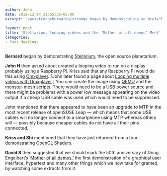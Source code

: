 ```yaml
---
author: John
date: 2018-12-14 21:55:36+00:00
excerpt: '<p><strong>Bernard</strong> began by demonstrating <a href="http://stellarium.org/" type="text/html" role="link">Stellarium</a>, the open source planetarium.</p><p><strong>John H</strong> then asked about created a looping video to run on a display probably using a Raspberry Pi.</p>
	'
layout: post
title: 'Stellarium, looping videos and the ‘Mother of all demos’ Meet'
categories:
- Past Meetings
---
```


<p><strong>Bernard</strong> began by demonstrating <a href="http://stellarium.org/" type="text/html" role="link">Stellarium</a>, the open source planetarium.</p><p><strong>John H</strong> then asked about created a looping video to run on a display probably using a Raspberry Pi. Kriss said that any Raspberry Pi would do this using <a href="http://raspberry-projects.com/pi/software_utilities/media-players/omxplayer" type="text/html" role="link">Omxplayer</a>. [John later found a page about <a href="https://www.raspberrypi.org/forums/viewtopic.php?p=1249887" type="text/html" role="link">Looping multiple videos with Omxplayer</a>.] You can create the image using <a href="https://en.wikipedia.org/wiki/QEMU" type="text/html" role="link">QEMU</a> and the <a href="https://github.com/xriss/monster-mesh/tree/master/box" type="text/html" role="link">monster-mesh</a> scripts. There would need to be a USB power source and there might be problems with a power low message appearing on the video output if a cheap USB cable was used which would need to be suppressed.</p><p>John mentioned that there appeared to have been an upgrade to MTP in the most recent release of openSUSE Leap — which means that some USB cables will no longer connect to a smartphone using MTP whereas others will — possibly because cheaper cables do not have all their pins connected.</p><p><strong>Kriss and Shi</strong> mentioned that they have just returned from a tour demonstrating <a href="https://www.khronos.org/opengl/wiki/Shader" type="text/html" role="link">OpenGL Shaders</a>.</p><p><strong>David S</strong> then suggested that we should mark the 50th anniversary of Doug Engelbart’s ‘<a href="https://www.youtube.com/watch?list=PLCGFadV4FqU3flMPLg36d8RFQW65bWsnP" type="text/html" role="link">Mother of all demos</a>,’ the first demonstration of a graphical user interface, hypertext and many other things which we now take for granted, by watching some extracts from it.</p>
